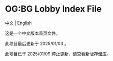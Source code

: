 # OG:BG Lobby Index File

[中文](Readme.md) | [English](EN-Readme.md)

这是一个中文版本首页文件。

此项目最后更新于 2025/01/03 。

此项目已于 2025/01/09 停止更新，请查看新版[存储库](https://github.com/wtbdev/pg2017_temp_ui)。
